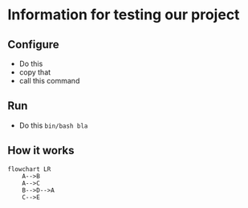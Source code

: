 # Information for testing our project

## Configure
- Do this
- copy that
- call this command

## Run
- Do this `bin/bash bla`

## How it works
```mermaid
flowchart LR
    A-->B
    A-->C
    B-->D-->A
    C-->E
```